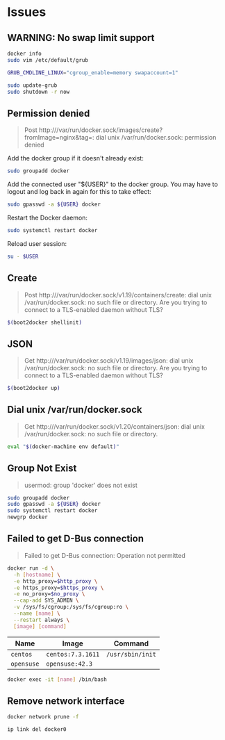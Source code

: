 # Issues

## WARNING: No swap limit support

```sh
docker info
sudo vim /etc/default/grub

GRUB_CMDLINE_LINUX="cgroup_enable=memory swapaccount=1"

sudo update-grub
sudo shutdown -r now
```

## Permission denied

> Post http:///var/run/docker.sock/images/create?fromImage=nginx&tag=: dial unix /var/run/docker.sock: permission denied

Add the docker group if it doesn't already exist:

```sh
sudo groupadd docker
```

Add the connected user "${USER}" to the docker group. You may have to logout and log back in again for this to take effect:

```sh
sudo gpasswd -a ${USER} docker
```

Restart the Docker daemon:

```sh
sudo systemctl restart docker
```

Reload user session:

```sh
su - $USER
```

## Create

> Post http:///var/run/docker.sock/v1.19/containers/create: dial unix /var/run/docker.sock: no such file or directory. Are you trying to connect to a TLS-enabled daemon without TLS?

```sh
$(boot2docker shellinit)
```

## JSON

> Get http:///var/run/docker.sock/v1.19/images/json: dial unix /var/run/docker.sock: no such file or directory. Are you trying to connect to a TLS-enabled daemon without TLS?

```sh
$(boot2docker up)
```

## Dial unix /var/run/docker.sock

> Get http:///var/run/docker.sock/v1.20/containers/json: dial unix /var/run/docker.sock: no such file or directory.

```sh
eval "$(docker-machine env default)"
```

## Group Not Exist

> usermod: group 'docker' does not exist

```sh
sudo groupadd docker
sudo gpasswd -a ${USER} docker
sudo systemctl restart docker
newgrp docker
```

## Failed to get D-Bus connection

> Failed to get D-Bus connection: Operation not permitted

```sh
docker run -d \
  -h [hostname] \
  -e http_proxy=$http_proxy \
  -e https_proxy=$https_proxy \
  -e no_proxy=$no_proxy \
  --cap-add SYS_ADMIN \
  -v /sys/fs/cgroup:/sys/fs/cgroup:ro \
  --name [name] \
  --restart always \
  [image] [command]
```

| Name | Image | Command |
| --- | --- | --- |
| `centos` | `centos:7.3.1611` | `/usr/sbin/init` |
| `opensuse` | `opensuse:42.3` | |

```sh
docker exec -it [name] /bin/bash
```

## Remove network interface

```sh
docker network prune -f
```

```sh
ip link del docker0
```
